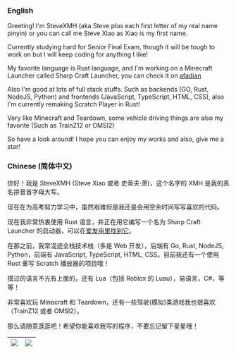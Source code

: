 ### English

Greeting! I'm SteveXMH (aka Steve plus each first letter of my real name pinyin) or you can call me Steve Xiao as Xiao is my first name.

Currently studying hard for Senior Final Exam, though it will be tough to work on but I will keep coding for anything I like!

My favorite language is Rust language, and I'm working on a Minecraft Launcher called Sharp Craft Launcher, you can check it on [afadian](https://afdian.net/@SteveXMH)

Also I'm good at lots of full stack stuffs. Such as backends (GO, Rust, NodeJS, Python) and frontends (JavaScript, TypeScript, HTML, CSS), also I'm currently remaking Scratch Player in Rust!

Very like Minecraft and Teardown, some vehicle driving things are also my favorite (Such as TrainZ12 or OMSI2)

So have a look around! I hope you can enjoy my works and also, give me a star!

### Chinese (简体中文)

你好！我是 SteveXMH (Steve Xiao 或者 史蒂夫·萧)，这个名字的 XMH 是我的真名拼音首字母大写。

现在在为高考努力学习中，虽然艰难但是我还是会用空余时间写写喜欢的代码。

现在我非常热衷使用 Rust 语言，并正在用它编写一个名为 Sharp Craft Launcher 的启动器，可以在[爱发电里找到它](https://afdian.net/@SteveXMH)。

在那之前，我常混迹全栈技术栈（多是 Web 开发），后端有 Go, Rust, NodeJS, Python，前端有 JavaScript, TypeScript, HTML, CSS。目前我还有一个使用 Rust 重写 Scratch 播放器的项目哦！

摸过的语言不光有上面的，还有 Lua（包括 Roblox 的 Luau），易语言，C#，等等！

非常喜欢玩 Minecraft 和 Teardown，还有一些驾驶(模拟)类游戏我也很喜欢（TrainZ12 或者 OMSI2）。

那么请随意逛逛吧！希望你能喜欢我写的程序，不要忘记留下星星哦！

|![](https://github-readme-stats.vercel.app/api?username=Steve-xmh&show_icons=true)|![](https://github-readme-stats.vercel.app/api/top-langs?username=Steve-xmh&exclude_repo=blog,scl&hide=c&layout=compact)|
| ------------- | ------------- |
